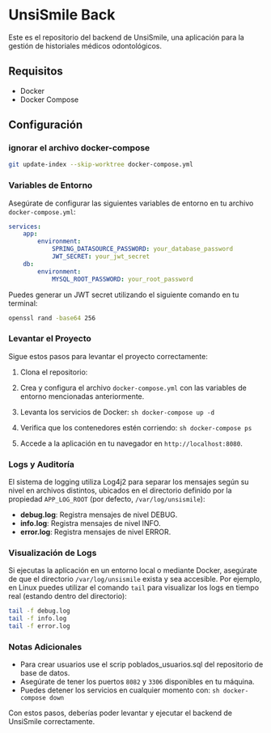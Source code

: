 # UnsiSmile Back

Este es el repositorio del backend de UnsiSmile, una aplicación para la gestión de historiales médicos odontológicos.

## Requisitos

- Docker
- Docker Compose

## Configuración

### ignorar el archivo docker-compose
```sh
git update-index --skip-worktree docker-compose.yml
```

### Variables de Entorno

Asegúrate de configurar las siguientes variables de entorno en tu archivo `docker-compose.yml`:

```yaml
services:
    app:
        environment:
            SPRING_DATASOURCE_PASSWORD: your_database_password
            JWT_SECRET: your_jwt_secret
    db:
        environment:
            MYSQL_ROOT_PASSWORD: your_root_password
```
Puedes generar un JWT secret utilizando el siguiente comando en tu terminal:

```sh
openssl rand -base64 256
```


### Levantar el Proyecto

Sigue estos pasos para levantar el proyecto correctamente:

1. Clona el repositorio:

2. Crea y configura el archivo `docker-compose.yml` con las variables de entorno mencionadas anteriormente.

3. Levanta los servicios de Docker:
        ```sh
        docker-compose up -d
        ```

4. Verifica que los contenedores estén corriendo:
        ```sh
        docker-compose ps
        ```

5. Accede a la aplicación en tu navegador en `http://localhost:8080`.

### Logs y Auditoría

El sistema de logging utiliza Log4j2 para separar los mensajes según su nivel en archivos distintos, ubicados en el directorio definido por la propiedad `APP_LOG_ROOT` (por defecto, `/var/log/unsismile`):

- **debug.log**: Registra mensajes de nivel DEBUG.
- **info.log**: Registra mensajes de nivel INFO.
- **error.log**: Registra mensajes de nivel ERROR.

### Visualización de Logs

Si ejecutas la aplicación en un entorno local o mediante Docker, asegúrate de que el directorio `/var/log/unsismile` exista y sea accesible. Por ejemplo, en Linux puedes utilizar el comando `tail` para visualizar los logs en tiempo real (estando dentro del directorio):

```bash
tail -f debug.log
tail -f info.log
tail -f error.log
```

### Notas Adicionales
- Para crear usuarios use el scrip poblados_usuarios.sql del repositorio de base de datos.
- Asegúrate de tener los puertos `8082` y `3306` disponibles en tu máquina.
- Puedes detener los servicios en cualquier momento con:
        ```sh
        docker-compose down
        ```

Con estos pasos, deberías poder levantar y ejecutar el backend de UnsiSmile correctamente.

